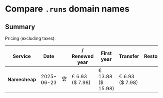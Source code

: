 # Compare `.runs` domain names

## Summary

Pricing (excluding taxes):

| Service | Date |  | / Renewed year | First year | Transfer | Restoration |
|--|--|--|--|--|--|--|
| **Namecheap** | 2025-06-23 | 🏆 | € 6.93<br>($ 7.98) | € 13.88<br>($ 15.98) | € 6.93<br>($ 7.98) |  |
